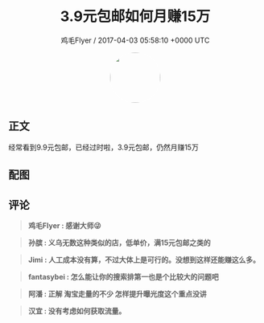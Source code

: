 <h1 align="center">3.9元包邮如何月赚15万</h1>
<p align="center">
    <a>鸡毛Flyer / 2017-04-03 05:58:10 &#43;0000 UTC</a>
</p>

<div align="center">
    <img src="https://images.zsxq.com/FsrCWxs4ELtqUNvUYdFa9oCOcOxX?e=1590940799&amp;token=kIxbL07-8jAj8w1n4s9zv64FuZZNEATmlU_Vm6zD:u7MNZ-qJU4lA5et9MRN83fIVsZU=" width="100" height="100" style="border:1px solid;border-radius:50%; color:#ffffff"/>
</div>

## 正文

<div>
经常看到9.9元包邮，已经过时啦，3.9元包邮，仍然月赚15万

</div>

## 配图
<div class="image" align="center">

</div>

## 评论

<div align="left">
<div>

<blockquote >
<span> <strong>鸡毛Flyer : 感谢大师😜 </strong></span>
</blockquote>

<blockquote >
<span> <strong>孙膑 : 义乌无数这种类似的店，低单价，满15元包邮之类的 </strong></span>
</blockquote>

<blockquote >
<span> <strong>Jimi : 人工成本没有算，不过大体上是可行的。没想到这样还能赚这么多。 </strong></span>
</blockquote>

<blockquote >
<span> <strong>fantasybei : 怎么能让你的搜索排第一也是个比较大的问题吧 </strong></span>
</blockquote>

<blockquote >
<span> <strong>阿潘 : 正解 淘宝走量的不少 怎样提升曝光度这个重点没讲 </strong></span>
</blockquote>

<blockquote >
<span> <strong>汉宜 : 没有考虑如何获取流量。 </strong></span>
</blockquote>

</div>
</div>